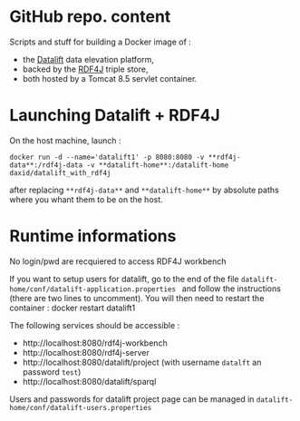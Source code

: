 # GitHub repo. content

Scripts and stuff for building a Docker image of :
* the [Datalift](http://datalift.org/) data elevation platform,
* backed by the [RDF4J](http://rdf4j.org/) triple store,
* both hosted by a Tomcat 8.5 servlet container.

# Launching Datalift + RDF4J

On the host machine, launch :

	docker run -d --name='datalift1' -p 8080:8080 -v **rdf4j-data**:/rdf4j-data -v **datalift-home**:/datalift-home daxid/datalift_with_rdf4j

after replacing ```**rdf4j-data**``` and ```**datalift-home**``` by absolute paths where you whant them to be on the host.

# Runtime informations

No login/pwd are recquiered to access RDF4J workbench

If you want to setup users for datalift, go to the end of the file ```datalift-home/conf/datalift-application.properties ``` and follow the instructions (there are two lines to uncomment).
You will then need to restart the container :
	docker restart datalift1

The following services should be accessible :
* http://localhost:8080/rdf4j-workbench
* http://localhost:8080/rdf4j-server
* http://localhost:8080/datalift/project (with username ```datalft``` an password ```test```)
* http://localhost:8080/datalift/sparql

Users and passwords for datalift project page can be managed in ```datalift-home/conf/datalift-users.properties```

